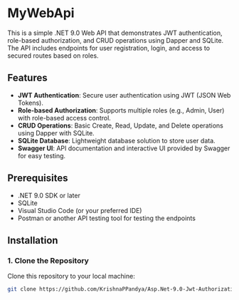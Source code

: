 # MyWebApi

This is a simple .NET 9.0 Web API that demonstrates JWT authentication, role-based authorization, and CRUD operations using Dapper and SQLite. The API includes endpoints for user registration, login, and access to secured routes based on roles.

## Features

- **JWT Authentication**: Secure user authentication using JWT (JSON Web Tokens).
- **Role-based Authorization**: Supports multiple roles (e.g., Admin, User) with role-based access control.
- **CRUD Operations**: Basic Create, Read, Update, and Delete operations using Dapper with SQLite.
- **SQLite Database**: Lightweight database solution to store user data.
- **Swagger UI**: API documentation and interactive UI provided by Swagger for easy testing.

## Prerequisites

- .NET 9.0 SDK or later
- SQLite
- Visual Studio Code (or your preferred IDE)
- Postman or another API testing tool for testing the endpoints

## Installation

### 1. Clone the Repository
Clone this repository to your local machine:

```bash
git clone https://github.com/KrishnaPPandya/Asp.Net-9.0-Jwt-Authorization-dapper-.git
